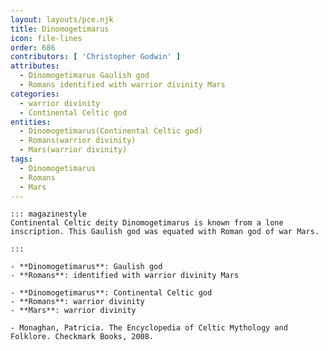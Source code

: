 ```yaml
---
layout: layouts/pce.njk
title: Dinomogetimarus
icon: file-lines
order: 686
contributors: [ 'Christopher Godwin' ]
attributes:
  - Dinomogetimarus Gaulish god
  - Romans identified with warrior divinity Mars
categories:
  - warrior divinity
  - Continental Celtic god
entities:
  - Dinomogetimarus(Continental Celtic god)
  - Romans(warrior divinity)
  - Mars(warrior divinity)
tags:
  - Dinomogetimarus
  - Romans
  - Mars
---
```

``` tab [group1:Info]
::: magazinestyle
Continental Celtic deity Dinomogetimarus is known from a lone inscription. This Gaulish god was equated with Roman god of war Mars.

:::
```
``` tab [group1:Attributes]
- **Dinomogetimarus**: Gaulish god
- **Romans**: identified with warrior divinity Mars
```
``` tab [group1:Entities]
- **Dinomogetimarus**: Continental Celtic god
- **Romans**: warrior divinity
- **Mars**: warrior divinity
```
``` tab [group1:Sources]
- Monaghan, Patricia. The Encyclopedia of Celtic Mythology and Folklore. Checkmark Books, 2008.
```
